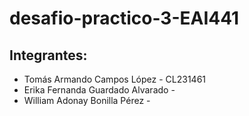 # desafio-practico-3-EAI441
## Integrantes:
- Tomás Armando Campos López - CL231461
- Erika Fernanda Guardado Alvarado -
- William Adonay Bonilla Pérez - 
